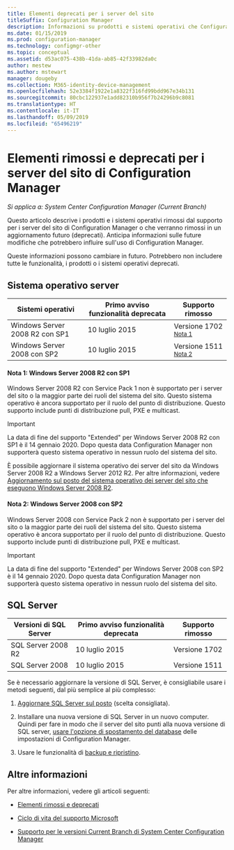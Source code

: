 ```yaml
---
title: Elementi deprecati per i server del sito
titleSuffix: Configuration Manager
description: Informazioni su prodotti e sistemi operativi che Configuration Manager non supporta più per i server del sito.
ms.date: 01/15/2019
ms.prod: configuration-manager
ms.technology: configmgr-other
ms.topic: conceptual
ms.assetid: d53ac075-438b-41da-ab85-42f33982da0c
author: mestew
ms.author: mstewart
manager: dougeby
ms.collection: M365-identity-device-management
ms.openlocfilehash: 52e3384f1922e1a8322f316fd99bdd967e34b131
ms.sourcegitcommit: 80cbc122937e1add82310b956f7b24296b9c8081
ms.translationtype: HT
ms.contentlocale: it-IT
ms.lasthandoff: 05/09/2019
ms.locfileid: "65496219"
---
```

# <a name="removed-and-deprecated-for-configuration-manager-site-servers"></a>Elementi rimossi e deprecati per i server del sito di Configuration Manager

*Si applica a: System Center Configuration Manager (Current Branch)*

Questo articolo descrive i prodotti e i sistemi operativi rimossi dal supporto per i server del sito di Configuration Manager o che verranno rimossi in un aggiornamento futuro (deprecati). Anticipa informazioni sulle future modifiche che potrebbero influire sull'uso di Configuration Manager.  

Queste informazioni possono cambiare in futuro. Potrebbero non includere tutte le funzionalità, i prodotti o i sistemi operativi deprecati.  



## <a name="server-os"></a>Sistema operativo server  

|**Sistemi operativi**|**Primo avviso funzionalità deprecata**|**Supporto rimosso** |  
|-|-|-| 
|Windows Server 2008 R2 con SP1|10 luglio 2015| Versione 1702 <sup>[Nota 1](#bkmk_note1)</sup>| 
|Windows Server 2008 con SP2|10 luglio 2015|Versione 1511 <sup>[Nota 2](#bkmk_note2)</sup>|  

#### <a name="bkmk_note1"></a> Nota 1: Windows Server 2008 R2 con SP1
Windows Server 2008 R2 con Service Pack 1 non è supportato per i server del sito o la maggior parte dei ruoli del sistema del sito. Questo sistema operativo è ancora supportato per il ruolo del punto di distribuzione. Questo supporto include punti di distribuzione pull, PXE e multicast. 

> [!Important]  
> La data di fine del supporto "Extended" per Windows Server 2008 R2 con SP1 è il 14 gennaio 2020. Dopo questa data Configuration Manager non supporterà questo sistema operativo in nessun ruolo del sistema del sito. 

È possibile aggiornare il sistema operativo dei server del sito da Windows Server 2008 R2 a Windows Server 2012 R2. Per altre informazioni, vedere [Aggiornamento sul posto del sistema operativo dei server del sito che eseguono Windows Server 2008 R2](/sccm/core/servers/manage/upgrade-on-premises-infrastructure#bkmk_from2008r2).  


#### <a name="bkmk_note2"></a> Nota 2: Windows Server 2008 con SP2
Windows Server 2008 con Service Pack 2 non è supportato per i server del sito o la maggior parte dei ruoli del sistema del sito. Questo sistema operativo è ancora supportato per il ruolo del punto di distribuzione. Questo supporto include punti di distribuzione pull, PXE e multicast. 

> [!Important]  
> La data di fine del supporto "Extended" per Windows Server 2008 con SP2 è il 14 gennaio 2020. Dopo questa data Configuration Manager non supporterà questo sistema operativo in nessun ruolo del sistema del sito.  



## <a name="sql-server"></a>SQL Server   

|**Versioni di SQL Server**|**Primo avviso funzionalità deprecata**|**Supporto rimosso**|   
|-|-|-| 
|SQL Server 2008 R2|10 luglio 2015|Versione 1702| 
|SQL Server 2008|10 luglio 2015|Versione 1511|  


Se è necessario aggiornare la versione di SQL Server, è consigliabile usare i metodi seguenti, dal più semplice al più complesso:

1. [Aggiornare SQL Server sul posto](/sccm/core/servers/manage/upgrade-on-premises-infrastructure#a-namebkmksupconfigupgradedbsrva-upgrade-sql-server-on-the-site-database-server) (scelta consigliata).  

2. Installare una nuova versione di SQL Server in un nuovo computer. Quindi per fare in modo che il server del sito punti alla nuova versione di SQL server, [usare l'opzione di spostamento del database](/sccm/core/servers/manage/modify-your-infrastructure#a-namebkmkdbconfiga-modify-the-site-database-configuration) delle impostazioni di Configuration Manager.  

3. Usare le funzionalità di [backup e ripristino](/sccm/protect/understand/backup-and-recovery).  



## <a name="more-information"></a>Altre informazioni

Per altre informazioni, vedere gli articoli seguenti: 

- [Elementi rimossi e deprecati](/sccm/core/plan-design/changes/deprecated/removed-and-deprecated)  

- [Ciclo di vita del supporto Microsoft](https://support.microsoft.com/lifecycle)  

- [Supporto per le versioni Current Branch di System Center Configuration Manager](/sccm/core/servers/manage/current-branch-versions-supported)  

